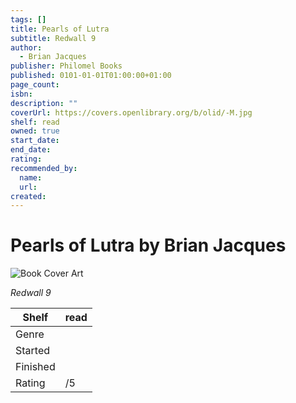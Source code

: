 ```yaml
---
tags: []
title: Pearls of Lutra
subtitle: Redwall 9
author:
  - Brian Jacques
publisher: Philomel Books
published: 0101-01-01T01:00:00+01:00
page_count:
isbn:
description: ""
coverUrl: https://covers.openlibrary.org/b/olid/-M.jpg
shelf: read
owned: true
start_date:
end_date:
rating:
recommended_by:
  name:
  url:
created:
---
```


# Pearls of Lutra by Brian Jacques

![Book Cover Art](https://covers.openlibrary.org/b/olid/-M.jpg)

_Redwall 9_

| Shelf | read |
| --- | --- |
| Genre |  |
| Started |  |
| Finished |  |
| Rating | /5 |
